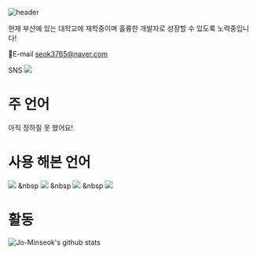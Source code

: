 ![header](https://capsule-render.vercel.app/api?type=waving&&&color=gradient&height=300&section=header&text=J_Coder&fontSize=90&animation=fadeIn&desc=Backend&descAlign=90)


현재 부산에 있는 대학교에 재학중이며 훌륭한 개발자로 성장할 수 있도록 노력중입니다!

📧E-mail
seok3765@naver.com


SNS
<a href="https://www.instagram.com/min_seok.null/"><img src="https://img.shields.io/badge/Instagram-E4405F?style=flat-square&logo=Instagram&logoColor=white&link=https://www.instagram.com/min_seok.null/"/></a>

# 주 언어
아직 정하질 못 했어요!

# 사용 해본 언어
<img src="https://img.shields.io/badge/C-A8B9CC?style=flat-square&logo=C&logoColor=white"/></a> &nbsp
<img src="https://img.shields.io/badge/C++-00599C?style=flat-square&logo=C++&logoColor=white"/></a> &nbsp
<img src="https://img.shields.io/badge/Python-3766AB?style=flat-square&logo=Python&logoColor=white"/></a> &nbsp
<img src="https://img.shields.io/badge/Jupyter Note-F37626?style=flat-square&logo=Jupyter&logoColor=white"/></a>

# 활동
![Jo-Minseok's github stats](https://github-readme-stats.vercel.app/api?username=Jo-Minseok&show_icons=true)
